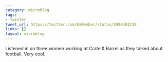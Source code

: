 ```yaml
---
category: microblog
tags:
- twitter
tweet_url: https://twitter.com/ExMember/status/3990401230
links: []
layout: microblog
---
```

Listened in on three women working at Crate & Barrel as they talked about football. Very cool.
